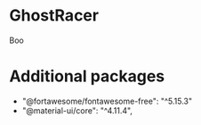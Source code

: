 # GhostRacer
Boo

# Additional packages
- "@fortawesome/fontawesome-free": "^5.15.3"
- "@material-ui/core": "^4.11.4",
